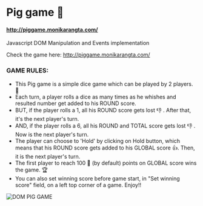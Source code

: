 # Pig game :pig:
#### http://piggame.monikarangta.com/
Javascript DOM Manipulation and Events implementation 

Check the game here: http://piggame.monikarangta.com/

### GAME RULES:
- This Pig game is a simple dice game which can be played by 2 players. :two_men_holding_hands:
- Each turn, a player rolls a dice as many times as he whishes and resulted number get added to his ROUND score.
- BUT, if the player rolls a 1, all his ROUND score gets lost :thumbsdown: . After that, it's the next player's turn. 
- AND, if the player rolls a 6, all his ROUND and TOTAL score gets lost :thumbsdown: . Now is the next player's turn.
- The player can choose to 'Hold' by clicking on Hold button, which means that his ROUND score gets added to his GLOBAL score :thumbsup:. Then, it is the next player's turn.
- The first player to reach 100 :dart: (by default) points on GLOBAL score wins the game. :trophy:
- You can also set winning score before game start, in "Set winning score" field, on a left top corner of a game. Enjoy!!

![DOM PIG GAME](https://github.com/mrangta/DOM_Pig_Game/blob/master/pig_game.png?raw=true)
